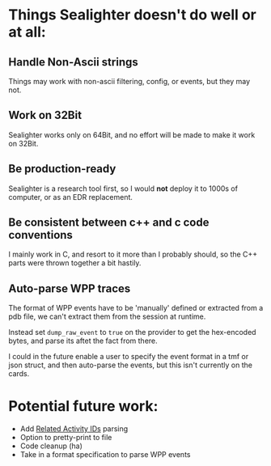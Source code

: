 # Things Sealighter doesn't do well or at all:

## Handle Non-Ascii strings
Things may work with non-ascii filtering, config, or events, but they may not.

## Work on 32Bit
Sealighter works only on 64Bit, and no effort will be made to make it work on 32Bit.

## Be production-ready
Sealighter is a research tool first, so I would **not** deploy it to 1000s of computer, or as an EDR replacement.

## Be consistent between c++ and c code conventions
I mainly work in C, and resort to it more than I probably should, so the C++ parts were thrown together a bit hastily.

## Auto-parse WPP traces
The format of WPP events have to be 'manually' defined or extracted from a pdb file, we can't extract them from
the session at runtime.

Instead set `dump_raw_event` to `true` on the provider to  get the hex-encoded bytes, and parse its aftet the fact from there.

I could in the future enable a user to specify the event format in a tmf or json struct, and then auto-parse the events,
but this isn't currently on the cards.

# Potential future work:
* Add [Related Activity IDs](https://github.com/microsoft/krabsetw/issues/64) parsing
* Option to pretty-print to file
* Code cleanup (ha)
* Take in a format specification to parse WPP events
